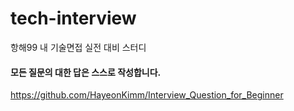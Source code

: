 # tech-interview

항해99 내 기술면접 실전 대비 스터디

#### 모든 질문의 대한 답은 스스로 작성합니다. 

https://github.com/HayeonKimm/Interview_Question_for_Beginner
